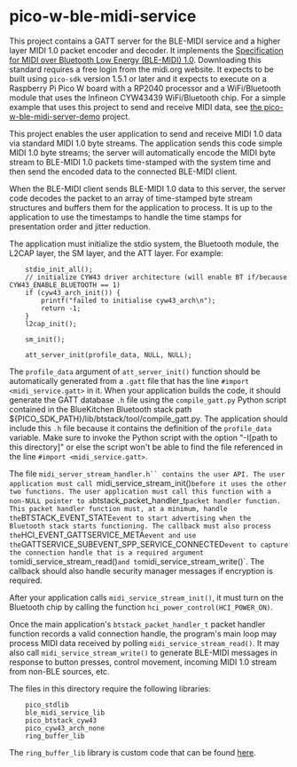 # pico-w-ble-midi-service

This project contains a GATT server for the BLE-MIDI service
and a higher layer MIDI 1.0 packet encoder and decoder. It
implements the [Specification for MIDI over Bluetooth Low Energy
(BLE-MIDI) 1.0](https://midi.org/specifications/midi-transports-specifications/midi-over-bluetooth-low-energy-ble-midi).
Downloading this standard requires a free login from the
midi.org website. It expects to be built using `pico-sdk` version
1.5.1 or later and it expects to execute on a Raspberry Pi Pico W board
with a RP2040 processor and a WiFi/Bluetooth module
that uses the Infineon CYW43439 WiFi/Bluetooth chip. For a simple
example that uses this project to send and receive MIDI data,
see [the pico-w-ble-midi-server-demo](https://github.com/rppicomidi/pico-w-ble-midi-server-demo)
project.

This project enables the user application to send and receive MIDI 1.0 data
via standard MIDI 1.0 byte streams. The application sends this code
simple MIDI 1.0 byte streams; the server will automatically encode the
MIDI byte stream to BLE-MIDI 1.0 packets time-stamped with the system time
and then send the encoded data to the connected BLE-MIDI client.

When the BLE-MIDI client sends BLE-MIDI 1.0 data to this server, the
server code decodes the packet to an array of time-stamped byte stream
structures and buffers them for the application to process.
It is up to the application to use the timestamps to handle the time
stamps for presentation order and jitter reduction.

The application must initialize the stdio system, the Bluetooth module,
the L2CAP layer, the SM layer, and the ATT layer. For example:
```
    stdio_init_all();
    // initialize CYW43 driver architecture (will enable BT if/because CYW43_ENABLE_BLUETOOTH == 1)
    if (cyw43_arch_init()) {
        printf("failed to initialise cyw43_arch\n");
        return -1;
    }
    l2cap_init();

    sm_init();

    att_server_init(profile_data, NULL, NULL);
```

The `profile_data` argument of `att_server_init()` function should
be automatically generated from a `.gatt` file that has the
line `#import <midi_service.gatt>` in it. When your application
builds the code, it should generate the GATT database `.h` file
using the `compile_gatt.py` Python script contained in the
BlueKitchen Bluetooth stack path ${PICO_SDK_PATH}/lib/btstack/tool/compile_gatt.py.
The application should include this `.h` file because it contains
the definition of the `profile_data` variable.
Make sure to invoke the Python script with the option "-I[path to this directory]"
or else the script won't be able to find the file referenced
in the line `#import <midi_service.gatt>`.

The file `midi_server_stream_handler.h`` contains the user API. The user
application must call `midi_service_stream_init()` before it uses the
other two functions. The user application must call this function
with a non-NULL pointer to a `btstack_packet_handler_t` packet
handler function. This packet handler function must, at a minimum,
handle the `BTSTACK_EVENT_STATE` event to start advertising when
the Bluetooth stack starts functioning. The callback must also
process the `HCI_EVENT_GATTSERVICE_META` event and use the
`GATTSERVICE_SUBEVENT_SPP_SERVICE_CONNECTED` event to capture
the connection handle that is a required argument to
`midi_service_stream_read()` and to `midi_service_stream_write()`.
The callback should also handle security manager messages if
encryption is required.

After your application calls `midi_service_stream_init()`, it
must turn on the Bluetooth chip by calling the function
`hci_power_control(HCI_POWER_ON)`.

Once the main application's `btstack_packet_handler_t` packet
handler function records a valid connection handle, the program's
main loop may process MIDI data received by polling
`midi_service_stream_read()`. It may also call `midi_service_stream_write()`
to generate BLE-MIDI messages in response to button presses,
control movement, incoming MIDI 1.0 stream from non-BLE sources, etc.

The files in this directory require the following libraries:
```
    pico_stdlib
    ble_midi_service_lib
    pico_btstack_cyw43
    pico_cyw43_arch_none
    ring_buffer_lib
```
The `ring_buffer_lib` library is custom code that can be found
[here](https://github.com/rppicomidi/ring_buffer_lib).
